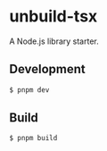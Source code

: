 # unbuild-tsx

A Node.js library starter.

## Development

```sh
$ pnpm dev
```

## Build

```sh
$ pnpm build
```
